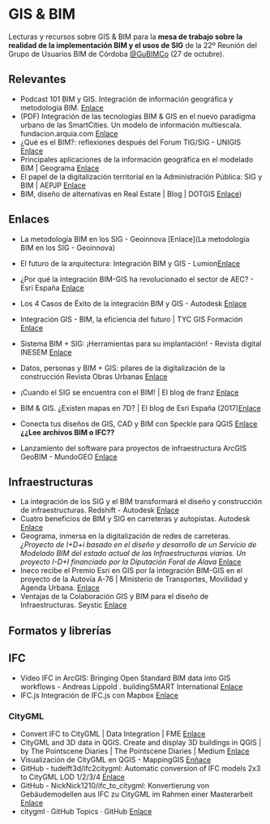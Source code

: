 # GIS & BIM

Lecturas y recursos sobre GIS & BIM para la **mesa de trabajo sobre la realidad de la implementación BIM y el usos de SIG** de la 22º Reunión del Grupo de Usuarios BIM de Córdoba [@GuBIMCo](https://mobile.twitter.com/gubimcordoba) (27 de octubre).


## Relevantes

- Podcast 101 BIM y GIS. Integración de información geográfica y metodología BIM. [Enlace](https://www.bimrras.com/episodio/101-bim-y-gis-con-agusti-jardi/)
- (PDF) Integración de las tecnologías BIM & GIS en el nuevo paradigma urbano de las SmartCities. Un modelo de información multiescala. fundacion.arquia.com [Enlace](https://www.google.com/url?sa=t&source=web&rct=j&url=https://fundacion.arquia.com/files/public/download/XTjknswbMKzF7CGFQBXnF5RDxoA/Njk2NjA/MA/Proyecto-Sandra-Vera_-Arquia.pdf&ved=2ahUKEwjWrNHF_ej6AhXKOcAKHXhgCpU4ChAWegQIIBAB&usg=AOvVaw0iS70hdmgRv5qhnTOWy1ub)
- ¿Qué es el BIM?: reflexiones después del Forum TIG/SIG - UNIGIS [Enlace](https://www.unigis.es/que-es-el-bim-forum-tig-sig/)
- Principales aplicaciones de la información geográfica en el modelado BIM | Geograma [Enlace](https://www.geograma.com/blog/informacion-geografica-bim/)
- El papel de la digitalización territorial en la Administración Pública: SIG y BIM | AEPJP [Enlace](https://www.aepjp.es/papel-digitalizacion-territorial-adiministracion-publica)
- BIM, diseño de alternativas en Real Estate | Blog | DOTGIS [Enlace](https://www.dotgiscorp.com/es/blog/bim-real-estate/))

## Enlaces

- La metodología BIM en los SIG - Geoinnova [Enlace](La metodología BIM en los SIG - Geoinnova)
- El futuro de la arquitectura: Integración BIM y GIS - Lumion[Enlace](https://www.lumion.es/bim-y-gis/)
- ¿Por qué la integración BIM-GIS ha revolucionado el sector de AEC? - Esri España [Enlace]([https://](https://blog.esri.es/entrada-de-blog/por-que-la-integracion-bim-gis-ha-revolucionado-el-sector-de-aec/))
- Los 4 Casos de Éxito de la integración BIM y GIS - Autodesk [Enlace](https://www.autodeskjournal.com/casos-exito-integracion-bim-gis/)
- Integración GIS - BIM, la eficiencia del futuro | TYC GIS Formación [Enlace](https://www.cursosgis.com/integracion-gis-bim-la-eficiencia-del-futuro/)
- Sistema BIM + SIG: ¡Herramientas para su implantación! - Revista digital INESEM [Enlace](https://www.inesem.es/revistadigital/diseno-y-artes-graficas/sistema-bim/)
- Datos, personas y BIM + GIS: pilares de la digitalización de la construcción Revista Obras Urbanas [Enlace](https://www.obrasurbanas.es/datos-personas-y-bim-gis/)
- ¡Cuando el SIG se encuentra con el BIM! | El blog de franz [Enlace](https://acolita.com/cuando-el-sig-se-encuentra-con-el-bim/)
- BIM & GIS. ¿Existen mapas en 7D? | El blog de Esri España (2017)[Enlace](https://esriblog.wordpress.com/2017/09/12/bim-gis-existen-mapas-en-7d/)

- Conecta tus diseños de GIS, CAD y BIM con Speckle para QGIS [Enlace](https://mappinggis.com/2022/07/conecta-tus-disenos-de-gis-cad-y-bim-con-speckle-para-qgis/) **¿¿Lee archivos BIM o IFC??**
- Lanzamiento del software para proyectos de infraestructura ArcGIS GeoBIM - MundoGEO [Enlace](https://mundogeo.com/es/2022/01/19/lanzamiento-del-software-para-proyectos-de-infraestructura-arcgis-geobim/)

## Infraestructuras

- La integración de los SIG y el BIM transformará el diseño y construcción de infraestructuras. Redshift - Autodesk [Enlace](https://redshift.autodesk.es/integracion-sig-bim/)
- Cuatro beneficios de BIM y SIG en carreteras y autopistas. Autodesk [Enlace](https://www.autodeskjournal.com/cuatro-beneficios-integracion-bim-y-gis-railes-y-carreteras/)
- Geograma, inmersa en la digitalización de redes de carreteras. *¿Proyecto de I+D+i basado en el diseño y desarrollo de un Servicio de Modelado BIM del estado actual de las Infraestructuras viarias. Un proyecto I-D+I financiado por la Diputación Foral de Álava*  [Enlace](https://www.geograma.com/blog/digitalizacion-redes-carreteras/)
- Ineco recibe el Premio Esri en GIS por la integración BIM-GIS en el proyecto de la Autovía A-76 | Ministerio de Transportes, Movilidad y Agenda Urbana. [Enlace](https://www.ineco.com/webineco/noticias/ineco-recibe-premio-esri-gis-integraci%C3%B3n-bim-gis-proyecto-autov%C3%ADa-76)
- Ventajas de la Colaboración GIS y BIM para el diseño de Infraestructuras. Seystic [Enlace](https://seystic.com/ventajas-de-la-integracion-de-sig-y-bim-para-el-diseno-y-la-construccion-de-infraestructuras/)

## Formatos y librerías

## IFC

- Vídeo IFC in ArcGIS: Bringing Open Standard BIM data into GIS workflows - Andreas Lippold . buildingSMART International [Enlace](https://vimeo.com/642733088)
- IFC.js Integración de IFC.js con Mapbox [Enlace](https://ifcjs.github.io/info/docs/Guide/web-ifc-three/Tutorials/Mapbox/)

### CityGML

- Convert IFC to CityGML | Data Integration | FME [Enlace](https://www.notion.so/Convert-IFC-to-CityGML-Data-Integration-FME-5d2029ff595a4b3ab7c1b3818cec7520)
- CityGML and 3D data in QGIS. Create and display 3D buildings in QGIS | by The Pointscene Diaries | The Pointscene Diaries | Medium [Enlace](https://www.notion.so/CityGML-and-3D-data-in-QGIS-Create-and-display-3D-buildings-in-QGIS-by-The-Pointscene-Diaries-T-79cf22a85ac84943a9ad71a842eb5145)
- Visualización de CityGML en QGIS - MappingGIS [Enñace](https://www.notion.so/Visualizaci-n-de-CityGML-en-QGIS-MappingGIS-ee7aa5dda32e44f2b5cda7075b781c1c)
- GitHub - tudelft3d/ifc2citygml: Automatic conversion of IFC models 2x3 to CityGML LOD 1/2/3/4 [Enlace](https://www.notion.so/GitHub-tudelft3d-ifc2citygml-Automatic-conversion-of-IFC-models-2x3-to-CityGML-LOD-1-2-3-4-c05dd45d96674a6596d26094a69dff88)
- GitHub - NickNick1210/ifc_to_citygml: Konvertierung von Gebäudemodellen aus IFC zu CityGML im Rahmen einer Masterarbeit [Enlace](https://www.notion.so/GitHub-NickNick1210-ifc_to_citygml-Konvertierung-von-Geb-udemodellen-aus-IFC-zu-CityGML-im-Rahmen-88184e4ae07a4bafa6d16799ae58eabc)
- citygml · GitHub Topics · GitHub [Enlace](https://www.notion.so/citygml-GitHub-Topics-GitHub-7446140213dc4880b724dcce9a4ffb25)
